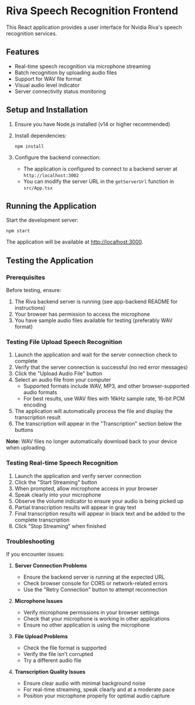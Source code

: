 # Riva Speech Recognition Frontend

This React application provides a user interface for Nvidia Riva's speech recognition services.

## Features

- Real-time speech recognition via microphone streaming
- Batch recognition by uploading audio files
- Support for WAV file format
- Visual audio level indicator
- Server connectivity status monitoring

## Setup and Installation

1. Ensure you have Node.js installed (v14 or higher recommended)

2. Install dependencies:
   ```
   npm install
   ```

3. Configure the backend connection:
   - The application is configured to connect to a backend server at `http://localhost:3002`
   - You can modify the server URL in the `getServerUrl` function in `src/App.tsx`

## Running the Application

Start the development server:

```
npm start
```

The application will be available at [http://localhost:3000](http://localhost:3000).

## Testing the Application

### Prerequisites

Before testing, ensure:
1. The Riva backend server is running (see app-backend README for instructions)
2. Your browser has permission to access the microphone
3. You have sample audio files available for testing (preferably WAV format)

### Testing File Upload Speech Recognition

1. Launch the application and wait for the server connection check to complete
2. Verify that the server connection is successful (no red error messages)
3. Click the "Upload Audio File" button
4. Select an audio file from your computer
   - Supported formats include WAV, MP3, and other browser-supported audio formats
   - For best results, use WAV files with 16kHz sample rate, 16-bit PCM encoding
5. The application will automatically process the file and display the transcription result
6. The transcription will appear in the "Transcription" section below the buttons

**Note:** WAV files no longer automatically download back to your device when uploading.

### Testing Real-time Speech Recognition

1. Launch the application and verify server connection
2. Click the "Start Streaming" button
3. When prompted, allow microphone access in your browser
4. Speak clearly into your microphone
5. Observe the volume indicator to ensure your audio is being picked up
6. Partial transcription results will appear in gray text
7. Final transcription results will appear in black text and be added to the complete transcription
8. Click "Stop Streaming" when finished

### Troubleshooting

If you encounter issues:

1. **Server Connection Problems**
   - Ensure the backend server is running at the expected URL
   - Check browser console for CORS or network-related errors
   - Use the "Retry Connection" button to attempt reconnection

2. **Microphone Issues**
   - Verify microphone permissions in your browser settings
   - Check that your microphone is working in other applications
   - Ensure no other application is using the microphone

3. **File Upload Problems**
   - Check the file format is supported
   - Verify the file isn't corrupted
   - Try a different audio file

4. **Transcription Quality Issues**
   - Ensure clear audio with minimal background noise
   - For real-time streaming, speak clearly and at a moderate pace
   - Position your microphone properly for optimal audio capture
